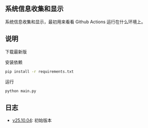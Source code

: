 ## 系统信息收集和显示

系统信息收集和显示，最初用来看看 Github Actions 运行在什么环境上。

## 说明

下载最新版

安装依赖

```bash
pip install -r requirements.txt
```

运行

```bash
python main.py
```

## 日志

- [v25.10.04][v25.10.04]: 初始版本

[v25.10.04]: ./v25.10.04/